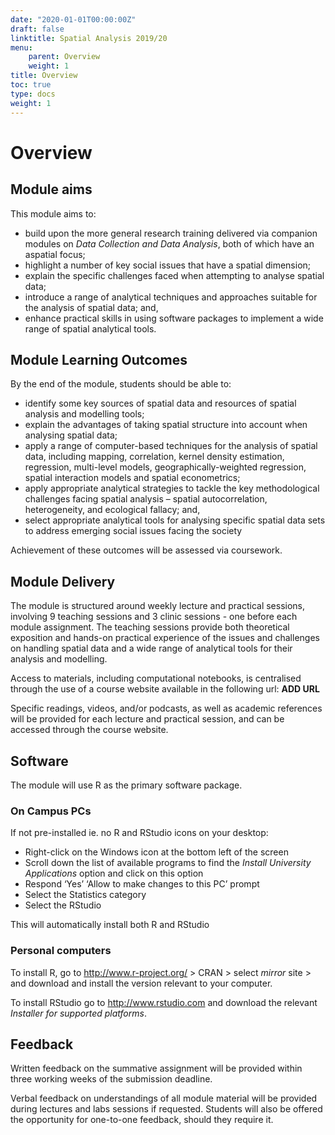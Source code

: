 ```yaml
---
date: "2020-01-01T00:00:00Z"
draft: false
linktitle: Spatial Analysis 2019/20
menu:
    parent: Overview
    weight: 1
title: Overview
toc: true
type: docs
weight: 1
---
```


# Overview

## Module aims

This module aims to:

* build upon the more general research training delivered via companion modules on *Data Collection and Data Analysis*, both of which have an aspatial focus;
* highlight a number of key social issues that have a spatial dimension;
* explain the specific challenges faced when attempting to analyse spatial data;
* introduce a range of analytical techniques and approaches suitable for the analysis of spatial data; and,
* enhance practical skills in using software packages to implement a wide range of spatial analytical tools.

## Module Learning Outcomes

By the end of the module, students should be able to:

* identify some key sources of spatial data and resources of spatial analysis and modelling tools;
* explain the advantages of taking spatial structure into account when analysing spatial data;
* apply a range of computer-based techniques for the analysis of spatial data, including mapping, correlation, kernel density estimation, regression, multi-level models, geographically-weighted regression, spatial interaction models and spatial econometrics;
* apply appropriate analytical strategies to tackle the key methodological challenges facing spatial analysis – spatial autocorrelation, heterogeneity, and ecological fallacy; and, 
* select appropriate analytical tools for analysing specific spatial data sets to address emerging social issues facing the society

Achievement of these outcomes will be assessed via coursework.

## Module Delivery

The module is structured around weekly lecture and practical sessions, involving 9 teaching sessions and 3 clinic sessions - one before each module assignment. The teaching sessions provide both theoretical exposition and hands-on practical experience of the issues and challenges on handling spatial data and a wide range of analytical tools for their analysis and modelling.

Access to materials, including computational notebooks, is centralised through the use of a course website available in the following url: **ADD URL**

Specific readings, videos, and/or podcasts, as well as academic references will be provided for each lecture and practical session, and can be accessed through the course website.

## Software

The module will use R as the primary software package. 

### On Campus PCs

If not pre-installed ie. no R and RStudio icons on your desktop:

* Right-click on the Windows icon at the bottom left of the screen
* Scroll down the list of available programs to find the *Install University Applications* option and click on this option
* Respond ‘Yes’ ‘Allow to make changes to this PC’ prompt
* Select the Statistics category
* Select the RStudio

This will automatically install both R and RStudio

### Personal computers

To install R, go to http://www.r-project.org/ > CRAN > select *mirror* site > and download and install the version relevant to your computer.

To install RStudio go to http://www.rstudio.com and download the relevant *Installer for supported platforms*.

## Feedback

Written feedback on the summative assignment will be provided within three working weeks of the
submission deadline.

Verbal feedback on understandings of all module material will be provided during lectures and labs sessions if requested. Students will also be offered the opportunity for one-to-one feedback, should they require it.